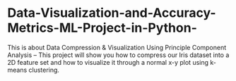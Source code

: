 # Data-Visualization-and-Accuracy-Metrics-ML-Project-in-Python-

This is about Data Compression & Visualization Using Principle Component Analysis – This project will show you how to compress our Iris dataset into a 2D feature set and how to visualize it through a normal x-y plot using k-means clustering.
